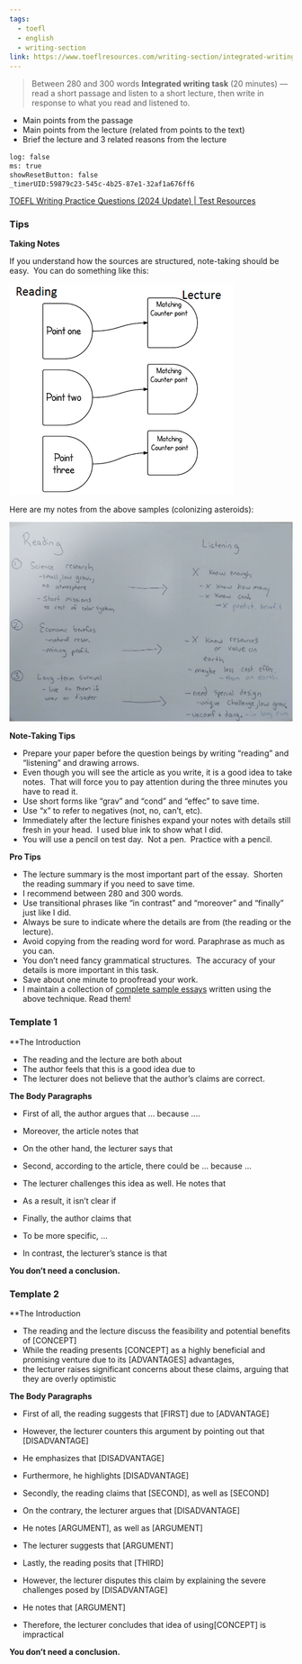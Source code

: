 ```yaml
---
tags:
  - toefl
  - english
  - writing-section
link: https://www.toeflresources.com/writing-section/integrated-writing/
---
```

>Between 280 and 300 words
**Integrated writing task** (20 minutes) — read a short passage and listen to a short lecture, then write in response to what you read and listened to.

- Main points from the passage 
- Main points from the lecture (related from points to the text)
- Brief the lecture and 3 related reasons from the lecture

```timer
log: false
ms: true
showResetButton: false
_timerUID:59879c23-545c-4b25-87e1-32af1a676ff6
```


[TOEFL Writing Practice Questions (2024 Update) | Test Resources](https://www.toeflresources.com/sample-toefl-essays/)

### Tips

**Taking Notes**

If you understand how the sources are structured, note-taking should be easy.  You can do something like this:

[![Taking Notes for the TOEFL integrated essay](media/Taking_Notes_for_the_TOEFL_integrated_essay.png)](https://www.toeflresources.com/wp-content/uploads/2019/11/notetaking.png)

Here are my notes from the above samples (colonizing asteroids):

[![](media/asteroidnotes-1024x719.jpg)](https://www.toeflresources.com/wp-content/uploads/2022/12/asteroidnotes-scaled.jpg)

**Note-Taking Tips**

- Prepare your paper before the question beings by writing “reading” and “listening” and drawing arrows.
- Even though you will see the article as you write, it is a good idea to take notes.  That will force you to pay attention during the three minutes you have to read it.
- Use short forms like “grav” and “cond” and “effec” to save time.
- Use “x” to refer to negatives (not, no, can’t, etc).
- Immediately after the lecture finishes expand your notes with details still fresh in your head.  I used blue ink to show what I did.
- You will use a pencil on test day.  Not a pen.  Practice with a pencil.

**Pro Tips**

- The lecture summary is the most important part of the essay.  Shorten the reading summary if you need to save time.
- I recommend between 280 and 300 words.
- Use transitional phrases like “in contrast” and “moreover” and “finally” just like I did.
- Always be sure to indicate where the details are from (the reading or the lecture).
- Avoid copying from the reading word for word. Paraphrase as much as you can.
- You don’t need fancy grammatical structures.  The accuracy of your details is more important in this task.
- Save about one minute to proofread your work.
- I maintain a collection of [complete sample essays](https://www.toeflresources.com/sample-toefl-essays/) written using the above technique. Read them!

### Template 1

**The Introduction

- The reading and the lecture are both about
- The author feels that this is a good idea due to
- The lecturer does not believe that the author’s claims are correct.

**The Body Paragraphs**

- First of all, the author argues that ... because ....
- Moreover, the article notes that
- On the other hand, the lecturer says that

- Second, according to the article, there could be ... because ...
- The lecturer challenges this idea as well. He notes that
- As a result, it isn’t clear if

- Finally, the author claims that
- To be more specific, ...
- In contrast, the lecturer’s stance is that


**You don’t need a conclusion.**


### Template 2

**The Introduction

- The reading and the lecture discuss the feasibility and potential benefits of [CONCEPT]
- While the reading presents [CONCEPT] as a highly beneficial and promising venture due to its [ADVANTAGES] advantages,
- the lecturer raises significant concerns about these claims, arguing that they are overly optimistic

**The Body Paragraphs**

- First of all, the reading suggests that [FIRST] due to [ADVANTAGE]
- However, the lecturer counters this argument by pointing out that [DISADVANTAGE]
- He emphasizes that [DISADVANTAGE]
- Furthermore, he highlights [DISADVANTAGE]

- Secondly, the reading claims that [SECOND], as well as [SECOND]
- On the contrary, the lecturer argues that [DISADVANTAGE]
- He notes [ARGUMENT], as well as [ARGUMENT]
- The lecturer suggests that [ARGUMENT]

- Lastly, the reading posits that [THIRD]
- However, the lecturer disputes this claim by explaining the severe challenges posed by [DISADVANTAGE]
- He notes that [ARGUMENT]
- Therefore, the lecturer concludes that idea of using[CONCEPT] is impractical


**You don’t need a conclusion.**




